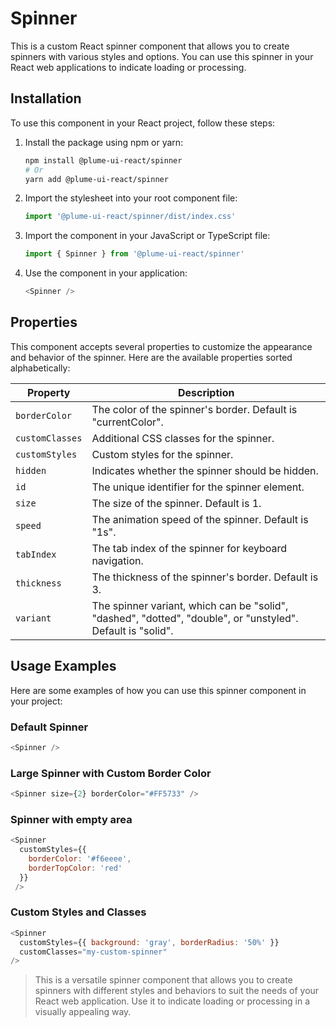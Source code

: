 # Spinner

This is a custom React spinner component that allows you to create spinners with various styles and options. You can use this spinner in your React web applications to indicate loading or processing.

## Installation

To use this component in your React project, follow these steps:

1. Install the package using npm or yarn:

   ```sh
   npm install @plume-ui-react/spinner
   # Or
   yarn add @plume-ui-react/spinner
   ```

2. Import the stylesheet into your root component file:

   ```javascript
   import '@plume-ui-react/spinner/dist/index.css'
   ```

3. Import the component in your JavaScript or TypeScript file:

   ```javascript
   import { Spinner } from '@plume-ui-react/spinner'
   ```

4. Use the component in your application:

   ```javascript
   <Spinner />
   ```

## Properties

This component accepts several properties to customize the appearance and behavior of the spinner. Here are the available properties sorted alphabetically:

| Property            | Description                                                                                                 |
| ------------------- | ----------------------------------------------------------------------------------------------------------- |
| `borderColor`       | The color of the spinner's border. Default is "currentColor".                                               |
| `customClasses`     | Additional CSS classes for the spinner.                                                                     |
| `customStyles`      | Custom styles for the spinner.                                                                              |
| `hidden`            | Indicates whether the spinner should be hidden.                                                             |
| `id`                | The unique identifier for the spinner element.                                                              |
| `size`              | The size of the spinner. Default is 1.                                                                      |
| `speed`             | The animation speed of the spinner. Default is "1s".                                                        |
| `tabIndex`          | The tab index of the spinner for keyboard navigation.                                                       |
| `thickness`         | The thickness of the spinner's border. Default is 3.                                                        |
| `variant`           | The spinner variant, which can be "solid", "dashed", "dotted", "double", or "unstyled". Default is "solid". |

## Usage Examples

Here are some examples of how you can use this spinner component in your project:

### Default Spinner

```javascript
<Spinner />
```

### Large Spinner with Custom Border Color

```javascript
<Spinner size={2} borderColor="#FF5733" />
```

### Spinner with empty area

```javascript
<Spinner
  customStyles={{
    borderColor: '#f6eeee',
    borderTopColor: 'red'
  }}
 />
```

### Custom Styles and Classes

```javascript
<Spinner
  customStyles={{ background: 'gray', borderRadius: '50%' }}
  customClasses="my-custom-spinner"
/>
```

> This is a versatile spinner component that allows you to create spinners with different styles and behaviors to suit the needs of your React web application. Use it to indicate loading or processing in a visually appealing way.
